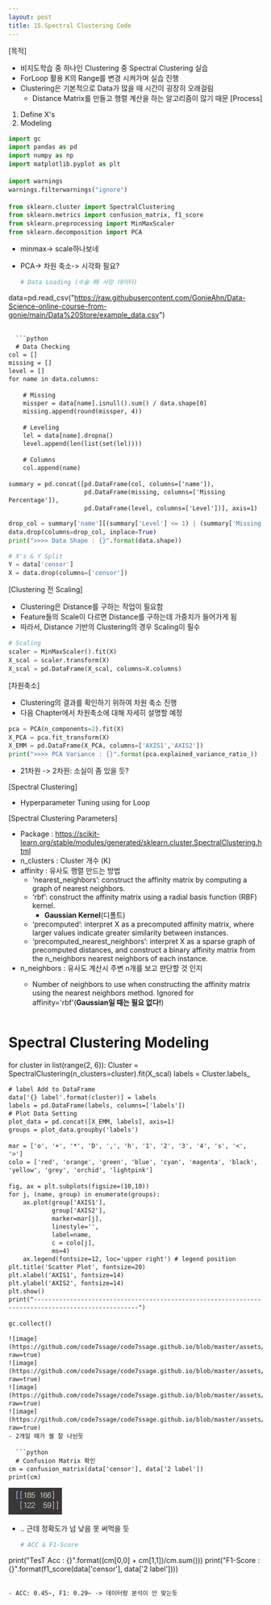 ```yaml
---
layout: post
title: 15.Spectral Clustering Code
---
```


[목적]
  - 비지도학습 중 하나인 Clustering 중 Spectral Clustering 실습
  - ForLoop 활용 K의 Range를 변경 시켜가며 실습 진행
  - Clustering은 기본적으로 Data가 많을 때 시간이 굉장히 오래걸림
     - Distance Matrix를 만들고 행렬 계산을 하는 알고리즘이 많기 때문
[Process]
  1. Define X's
  2. Modeling
  
  ```python
  import gc
import pandas as pd
import numpy as np
import matplotlib.pyplot as plt

import warnings
warnings.filterwarnings("ignore")

from sklearn.cluster import SpectralClustering
from sklearn.metrics import confusion_matrix, f1_score
from sklearn.preprocessing import MinMaxScaler
from sklearn.decomposition import PCA
```
- minmax-> scale하나보네
- PCA-> 차원 축소-> 시각화 필요?

  ```python
  # Data Loading (수술 時 사망 데이터)
data=pd.read_csv("https://raw.githubusercontent.com/GonieAhn/Data-Science-online-course-from-gonie/main/Data%20Store/example_data.csv")
```

  ```python
  # Data Checking
col = []
missing = []
level = [] 
for name in data.columns:
    
    # Missing
    missper = data[name].isnull().sum() / data.shape[0]
    missing.append(round(missper, 4))

    # Leveling
    lel = data[name].dropna()
    level.append(len(list(set(lel))))

    # Columns
    col.append(name)

summary = pd.concat([pd.DataFrame(col, columns=['name']), 
                     pd.DataFrame(missing, columns=['Missing Percentage']), 
                     pd.DataFrame(level, columns=['Level'])], axis=1)

```

  ```python
  drop_col = summary['name'][(summary['Level'] <= 1) | (summary['Missing Percentage'] >= 0.8)]
data.drop(columns=drop_col, inplace=True)
print(">>>> Data Shape : {}".format(data.shape))
```

  ```python
  # X's & Y Split
Y = data['censor']
X = data.drop(columns=['censor'])
```

[Clustering 전 Scaling]
  - Clustering은 Distance를 구하는 작업이 필요함
  - Feature들의 Scale이 다르면 Distance를 구하는데 가중치가 들어가게 됨
  - 따라서, Distance 기반의 Clustering의 경우 Scaling이 필수
  
  ```python
  # Scaling
scaler = MinMaxScaler().fit(X)
X_scal = scaler.transform(X)
X_scal = pd.DataFrame(X_scal, columns=X.columns)
```

[차원축소]
  - Clustering의 결과를 확인하기 위하여 차원 축소 진행
  - 다음 Chapter에서 차원축소에 대해 자세히 설명할 예정
  
  ```python
  pca = PCA(n_components=2).fit(X)
X_PCA = pca.fit_transform(X)
X_EMM = pd.DataFrame(X_PCA, columns=['AXIS1','AXIS2'])
print(">>>> PCA Variance : {}".format(pca.explained_variance_ratio_))
```
- 21차원 -> 2차원: 소실이 좀 있을 듯?

[Spectral Clustering]
  - Hyperparameter Tuning using for Loop

[Spectral Clustering Parameters]
  - Package : https://scikit-learn.org/stable/modules/generated/sklearn.cluster.SpectralClustering.html
  - n_clusters : Cluster 개수 (K)
  - affinity : 유사도 행렬 만드는 방법
    - ‘nearest_neighbors’: construct the affinity matrix by computing a graph of nearest neighbors.
    - ‘rbf’: construct the affinity matrix using a radial basis function (RBF) kernel.
       - **Gaussian Kernel**(디폴트)
    - ‘precomputed’: interpret X as a precomputed affinity matrix, where larger values indicate greater similarity between instances.
    - ‘precomputed_nearest_neighbors’: interpret X as a sparse graph of precomputed distances, and construct a binary affinity matrix from the n_neighbors nearest neighbors of each instance.
  - n_neighbors : 유사도 계산시 주변 n개를 보고 판단할 것 인지
    - Number of neighbors to use when constructing the affinity matrix using the nearest neighbors method. Ignored for affinity='rbf'(**Gaussian일 때는 필요 없다!**)

	  ```python
  # Spectral Clustering Modeling
for cluster in list(range(2, 6)):
    Cluster = SpectralClustering(n_clusters=cluster).fit(X_scal)
    labels = Cluster.labels_

    # label Add to DataFrame
    data['{} label'.format(cluster)] = labels
    labels = pd.DataFrame(labels, columns=['labels'])
    # Plot Data Setting
    plot_data = pd.concat([X_EMM, labels], axis=1)
    groups = plot_data.groupby('labels')

    mar = ['o', '+', '*', 'D', ',', 'h', '1', '2', '3', '4', 's', '<', '>']
    colo = ['red', 'orange', 'green', 'blue', 'cyan', 'magenta', 'black', 'yellow', 'grey', 'orchid', 'lightpink']

    fig, ax = plt.subplots(figsize=(10,10))
    for j, (name, group) in enumerate(groups):
        ax.plot(group['AXIS1'], 
                group['AXIS2'], 
                marker=mar[j],
                linestyle='',
                label=name,
                c = colo[j],
                ms=4)
        ax.legend(fontsize=12, loc='upper right') # legend position
    plt.title('Scatter Plot', fontsize=20)
    plt.xlabel('AXIS1', fontsize=14)
    plt.ylabel('AXIS2', fontsize=14)
    plt.show()
    print("---------------------------------------------------------------------------------------------------")

    gc.collect()
```
![image](https://github.com/code7ssage/code7ssage.github.io/blob/master/assets/attached%20file/Pasted%20image%2020240110171702.png?raw=true)
![image](https://github.com/code7ssage/code7ssage.github.io/blob/master/assets/attached%20file/Pasted%20image%2020240110171718.png?raw=true)
![image](https://github.com/code7ssage/code7ssage.github.io/blob/master/assets/attached%20file/Pasted%20image%2020240110171735.png?raw=true)
![image](https://github.com/code7ssage/code7ssage.github.io/blob/master/assets/attached%20file/Pasted%20image%2020240110171755.png?raw=true)
- 2개일 때가 젤 잘 나뉜듯

  ```python
  # Confusion Matrix 확인
cm = confusion_matrix(data['censor'], data['2 label'])
print(cm)
```
![image](https://github.com/code7ssage/code7ssage.github.io/blob/master/assets/attached%20file/Pasted%20image%2020240110175543.png?raw=true)
- .. 근데 정확도가 넘 낮음 못 써먹을 듯

  ```python
  # ACC & F1-Score
print("TesT Acc : {}".format((cm[0,0] + cm[1,1])/cm.sum()))
print("F1-Score : {}".format(f1_score(data['censor'], data['2 label'])))
```

- ACC: 0.45~, F1: 0.29~ -> 데이터랑 분석이 안 맞는듯